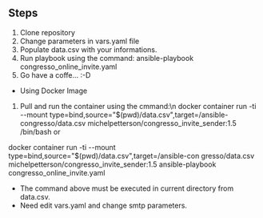 ## Steps ##

1. Clone repository
2. Change parameters in vars.yaml file
3. Populate data.csv with your informations.
4. Run playbook using the command:
   ansible-playbook  congresso_online_invite.yaml
5. Go have a coffe... :-D

* Using Docker Image

1. Pull and run the container using the cmmand:\n docker container run -ti --mount type=bind,source="$(pwd)/data.csv",target=/ansible-congresso/data.csv michelpetterson/congresso_invite_sender:1.5 /bin/bash or

docker container run -ti --mount type=bind,source="$(pwd)/data.csv",target=/ansible-con    gresso/data.csv michelpetterson/congresso_invite_sender:1.5 ansible-playbook congresso_online_invite.yaml

* The command above must be executed in current directory from data.csv.
* Need edit vars.yaml and change smtp parameters.
